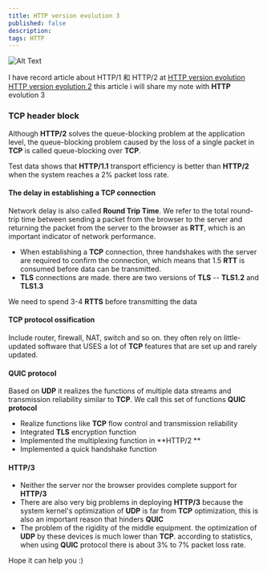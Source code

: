 ```yaml
---
title: HTTP version evolution 3
published: false
description: 
tags: HTTP
---
```


![Alt Text](https://dev-to-uploads.s3.amazonaws.com/i/crudsnlj7dkf4e85wy2j.jpg)


I have record article about HTTP/1 和 HTTP/2 at [HTTP version evolution](https://dev.to/ihavecoke/http-version-evolution-2cef) [HTTP version evolution 2](https://dev.to/ihavecoke/http-version-evolution-2-34kh) this article i will share my note with **HTTP** evolution 3

### TCP header block

Although **HTTP/2** solves the queue-blocking problem at the application level, the queue-blocking problem caused by the loss of a single packet in **TCP** is called queue-blocking over **TCP**. 

Test data shows that **HTTP/1.1** transport efficiency is better than **HTTP/2** when the system reaches a 2% packet loss rate.



#### The delay in establishing a TCP connection

Network delay is also called **Round Trip Time**. We refer to the total round-trip time between sending a packet from the browser to the server and returning the packet from the server to the browser as **RTT**, which is an important indicator of network performance.

* When establishing a **TCP** connection, three handshakes with the server are required to confirm the connection, which means that 1.5 **RTT** is consumed before data can be transmitted.
* **TLS** connections are made. there are two versions of **TLS** -- **TLS1.2** and **TLS1.3**

We need to spend 3-4 **RTTS** before transmitting the data



#### TCP protocol ossification

Include router, firewall, NAT, switch and so on. they often rely on little-updated software that USES a lot of **TCP** features that are set up and rarely updated.



#### QUIC protocol

Based on **UDP** it realizes the functions of multiple data streams and transmission reliability similar to **TCP**. We call this set of functions **QUIC protocol**

* Realize functions like **TCP** flow control and transmission reliability
* Integrated **TLS** encryption function
* Implemented the multiplexing function in  **HTTP/2 **
* Implemented a quick handshake function



#### HTTP/3

* Neither the server nor the browser provides complete support for **HTTP/3**
* There are also very big problems in deploying **HTTP/3** because the system kernel's optimization of **UDP** is far from **TCP** optimization, this is also an important reason that hinders **QUIC**
* The problem of the rigidity of the middle equipment. the optimization of **UDP** by these devices is much lower than **TCP**. according to statistics, when using **QUIC** protocol there is about 3% to 7% packet loss rate.


Hope it can help you :)
